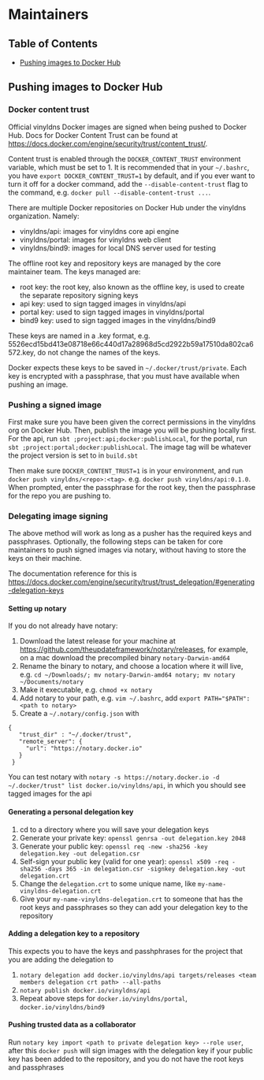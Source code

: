 # Maintainers

## Table of Contents
- [Pushing images to Docker Hub](#pushing-images-to-docker-hub)

## Pushing images to Docker Hub

### Docker content trust
Official vinyldns Docker images are signed when being pushed to Docker Hub. Docs for Docker Content Trust can be found 
at https://docs.docker.com/engine/security/trust/content_trust/.

Content trust is enabled through the `DOCKER_CONTENT_TRUST` environment variable, which must be set to 1. It is recommended that 
in your `~/.bashrc`, you have `export DOCKER_CONTENT_TRUST=1` by default, and if you ever want to turn it off for a 
docker command, add the `--disable-content-trust` flag to the command, e.g. `docker pull --disable-content-trust ...`.

There are multiple Docker repositories on Docker Hub under the vinyldns organization. Namely: 

* vinyldns/api: images for vinyldns core api engine 
* vinyldns/portal: images for vinyldns web client
* vinyldns/bind9: images for local DNS server used for testing 

The offline root key and repository keys are managed by the core maintainer team. The keys managed are:

* root key: the root key, also known as the offline key, is used to create the separate repository signing keys
* api key: used to sign tagged images in vinyldns/api
* portal key: used to sign tagged images in vinyldns/portal
* bind9 key: used to sign tagged images in the vinyldns/bind9

These keys are named in a <hash>.key format, e.g. 5526ecd15bd413e08718e66c440d17a28968d5cd2922b59a17510da802ca6572.key,
do not change the names of the keys. 

Docker expects these keys to be saved in `~/.docker/trust/private`. Each key is encrypted with a passphrase, that you 
must have available when pushing an image.

### Pushing a signed image
First make sure you have been given the correct permissions in the vinyldns org on Docker Hub. Then, publish the image 
you will be pushing locally first. For the api, run `sbt ;project:api;docker:publishLocal`, for the portal, 
run `sbt ;project:portal;docker:publishLocal`. The image tag will be whatever the project version is set to in 
`build.sbt` 

Then make sure `DOCKER_CONTENT_TRUST=1` is in your environment, and run `docker push vinyldns/<repo>:<tag>`. e.g. 
`docker push vinyldns/api:0.1.0`. When prompted, enter the passphrase for the root key, then the passphrase for the 
repo you are pushing to. 

### Delegating image signing
The above method will work as long as a pusher has the required keys and passphrases. Optionally, the following steps can be taken
for core maintainers to push signed images via notary, without having to store the keys on their machine.

The documentation reference for this is https://docs.docker.com/engine/security/trust/trust_delegation/#generating-delegation-keys

#### Setting up notary
If you do not already have notary: 

1. Download the latest release for your machine at https://github.com/theupdateframework/notary/releases, 
for example, on a mac download the precompiled binary `notary-Darwin-amd64`
1. Rename the binary to notary, and choose a location where it will live,
e.g. `cd ~/Downloads/; mv notary-Darwin-amd64 notary; mv notary ~/Documents/notary`
1. Make it executable, e.g. `chmod +x notary`
1. Add notary to your path, e.g. `vim ~/.bashrc`, add `export PATH="$PATH":<path to notary>`
1. Create a `~/.notary/config.json` with
 
``` 
{
   "trust_dir" : "~/.docker/trust",
   "remote_server": {
     "url": "https://notary.docker.io"
   }
 }
```

You can test notary with `notary -s https://notary.docker.io -d ~/.docker/trust" list docker.io/vinyldns/api`, in which
you should see tagged images for the api

#### Generating a personal delegation key
1. cd to a directory where you will save your delegation keys
1. Generate your private key: `openssl genrsa -out delegation.key 2048`
1. Generate your public key: `openssl req -new -sha256 -key delegation.key -out delegation.csr`
1. Self-sign your public key (valid for one year): 
`openssl x509 -req -sha256 -days 365 -in delegation.csr -signkey delegation.key -out delegation.crt`
1. Change the `delegation.crt` to some unique name, like `my-name-vinyldns-delegation.crt`
1. Give your `my-name-vinyldns-delegation.crt` to someone that has the root keys and passphrases so 
they can add your delegation key to the repository

#### Adding a delegation key to a repository
This expects you to have the keys and passhphrases for the project that you are adding the delegation to

1. `notary delegation add docker.io/vinyldns/api targets/releases <team members delegation crt path> --all-paths`
1. `notary publish docker.io/vinyldns/api`
1. Repeat above steps for `docker.io/vinyldns/portal`, `docker.io/vinyldns/bind9`

#### Pushing trusted data as a collaborator
Run `notary key import <path to private delegation key> --role user`, after this `docker push` will sign 
images with the delegation key if your public key has been added to the repository, and you do not have the 
root keys and passphrases
